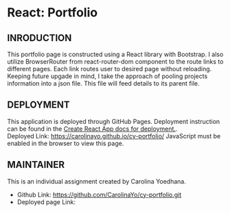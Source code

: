 # React: Portfolio

## INRODUCTION

This portfolio page is constructed using a React library with Bootstrap. I also utilize BrowserRouter from react-router-dom component to the route links to different pages. Each link routes user to desired page without reloading. Keeping future upgade in mind, I take the approach of pooling projects information into a json file. This file will feed details to its parent file.

## DEPLOYMENT

This application is deployed through GitHub Pages. Deployment instruction can be found in the [Create React App docs for deployment.](https://create-react-app.dev/docs/deployment/#github-pages). \
Deployed Link: https://carolinayo.github.io/cy-portfolio/
JavaScript must be enabled in the browser to view this page.

## MAINTAINER

This is an individual assignment created by Carolina Yoedhana.

- Github Link: https://github.com/CarolinaYo/cy-portfolio.git
- Deployed page Link:
